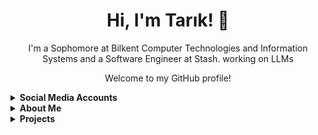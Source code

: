 <!-- Introduction -->
<h1 align="center">Hi, I'm Tarık! 👋</h1>
<p align="center">I'm a Sophomore at Bilkent Computer Technologies and Information Systems and a Software Engineer at Stash. working on LLMs</p>
<p align="center">Welcome to my GitHub profile!</p>

<details>
<summary>
  <strong>Social Media Accounts</strong>
</summary>

<p>Feel free to connect with me on LinkedIn or check out my other profiles below.</p>

<!-- Badges -->
<p>
  <a href="https://www.linkedin.com/in/tarik-anafarta/" target="_blank"><img src="https://img.shields.io/badge/LinkedIn-Connect-blue?logo=linkedin"></a>
  <a href="mailto:tarikanafarta@hotmail.com"><img src="https://img.shields.io/badge/Email-Send%20a%20Message-red"></a>
</p>
</details>

<details>
<summary>
  <strong>About Me</strong>
</summary>

<p>
  <strong>Software Engineer</strong><br>
  - Currently working at Stash.<br>
</p>
</details>

<details>
<summary>
  <strong>Projects</strong>
</summary>

<ul>
  <li><a href="https://github.com/TarikAnafarta/Java-Project" target="_blank">Java Project</a> - a Java-based library management system.</li>
</ul>
</details>
